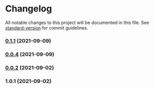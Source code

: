 # Changelog

All notable changes to this project will be documented in this file. See [standard-version](https://github.com/conventional-changelog/standard-version) for commit guidelines.

### [0.1.1](https://github.com/notifirehq/lib/compare/v0.0.4...v0.1.1) (2021-09-09)

### [0.0.4](https://github.com/notifirehq/lib/compare/v0.0.2...v0.0.4) (2021-09-09)

### [0.0.2](https://github.com/notifirehq/lib/compare/v1.0.1...v0.0.2) (2021-09-02)

### 1.0.1 (2021-09-02)
